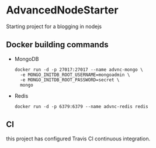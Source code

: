 # AdvancedNodeStarter

Starting project for a blogging in nodejs

## Docker building commands

- MongoDB

  ```
  docker run -d -p 27017:27017 --name advnc-mongo \
    -e MONGO_INITDB_ROOT_USERNAME=mongoadmin \
    -e MONGO_INITDB_ROOT_PASSWORD=secret \
    mongo
  ```

- Redis
  ```
  docker run -d -p 6379:6379 --name advnc-redis redis
  ```

## CI

this project has configured Travis CI continuous integration.
